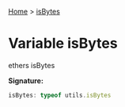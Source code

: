 [Home](../index.md) &gt; [isBytes](./isbytes.md)

# Variable isBytes

ethers isBytes

<b>Signature:</b>

```typescript
isBytes: typeof utils.isBytes
```
